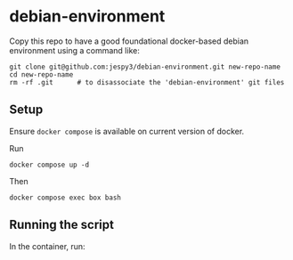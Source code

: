 # debian-environment

Copy this repo to have a good foundational docker-based debian environment using a command like:
```
git clone git@github.com:jespy3/debian-environment.git new-repo-name
cd new-repo-name
rm -rf .git      # to disassociate the 'debian-environment' git files
```

## Setup

Ensure `docker compose` is available on current version of docker.

Run
```
docker compose up -d
```

Then
```
docker compose exec box bash
```

## Running the script

In the container, run:
```
```
